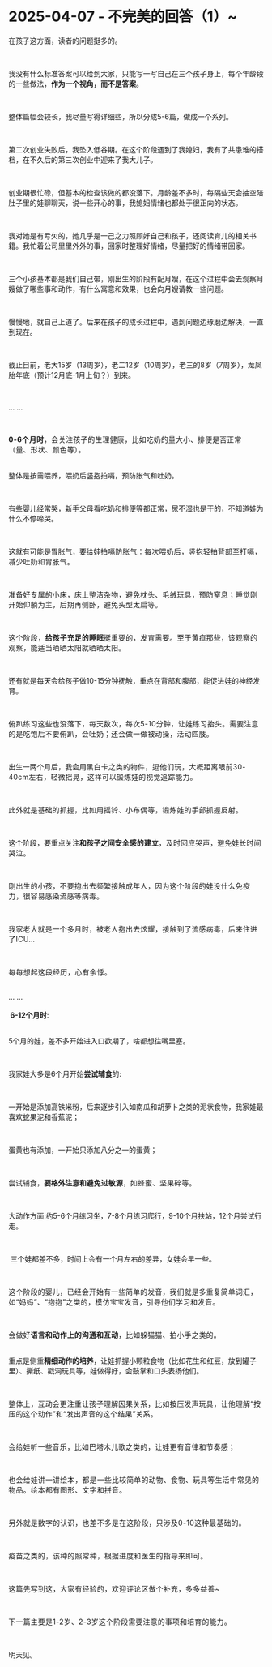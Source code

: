 # 2025-04-07 - 不完美的回答（1）~

<p style="visibility: visible;"><span leaf="" style="visibility: visible;">在孩子这方面，读者的问题挺多的。</span></p><p style="visibility: visible;"><span leaf="" style="visibility: visible;"><br style="visibility: visible;"></span></p><p style="visibility: visible;"><span leaf="" style="visibility: visible;">我没有什么标准答案可以给到大家，只能写一写自己在三个孩子身上，每个年龄段的一些做法，</span><span style="font-weight: bold; visibility: visible;"><span leaf="" style="visibility: visible;">作为一个视角，而不是答案</span></span><span leaf="" style="visibility: visible;">。</span></p><p style="visibility: visible;"><span leaf="" style="visibility: visible;"><br style="visibility: visible;"></span></p><p style="visibility: visible;"><span leaf="" style="visibility: visible;">整体篇幅会较长，我尽量写得详细些，所以分成5-6篇，做成一个系列。</span></p><p style="visibility: visible;"><span leaf="" style="visibility: visible;"><br style="visibility: visible;"></span></p><p style="visibility: visible;"><span leaf="" style="visibility: visible;">第二次创业失败后，我坠入低谷期。在这个阶段遇到了我媳妇，我有了共患难的搭档，在不久后的第三次创业中迎来了我大儿子。</span></p><p style="visibility: visible;"><span leaf="" style="visibility: visible;"><br style="visibility: visible;"></span></p><p style="visibility: visible;"><span leaf="" style="visibility: visible;">创业期很忙碌，但基本的检查该做的都没落下。月龄差不多时，每隔些天会抽空陪肚子里的娃聊聊天，说一些开心的事，我媳妇情绪也都处于很正向的状态。</span></p><p style="visibility: visible;"><span leaf="" style="visibility: visible;"><br style="visibility: visible;"></span></p><p style="visibility: visible;"><span leaf="" style="visibility: visible;">我对她是有亏欠的，她几乎是一己之力照顾好自己和孩子，还阅读育儿的相关书籍。我忙着公司里里外外的事，回家时整理好情绪，尽量把好的情绪带回家。</span></p><p style="visibility: visible;"><span leaf="" style="visibility: visible;"><br style="visibility: visible;"></span></p><p style="visibility: visible;"><span leaf="" style="visibility: visible;">三个小孩基本都是我们自己带，刚出生的阶段有配月嫂，在这个过程中会去观察月嫂做了哪些事和动作，有什么寓意和效果，也会向月嫂请教一些问题。</span></p><p style="visibility: visible;"><span leaf="" style="visibility: visible;"><br style="visibility: visible;"></span></p><p style="visibility: visible;"><span leaf="" style="visibility: visible;">慢慢地，就自己上道了。后来在孩子的成长过程中，遇到问题边琢磨边解决，一直到现在。</span></p><p style="visibility: visible;"><span leaf="" style="visibility: visible;"><br style="visibility: visible;"></span></p><p style="visibility: visible;"><span leaf="" style="visibility: visible;">截止目前，老大15岁（13周岁），老二12岁（10周岁），老三的8岁（7周岁），龙凤胎年底（预计12月底-1月上旬？）到来。</span></p><p style="visibility: visible;"><span leaf="" style="visibility: visible;"><br style="visibility: visible;"></span></p><p style="visibility: visible;"><span leaf="" style="visibility: visible;">… …</span></p><p style="visibility: visible;"><span leaf="" style="visibility: visible;"><br style="visibility: visible;"></span></p><p style="visibility: visible;"><span style="background-color: transparent; letter-spacing: 0.034em; caret-color: var(--weui-BRAND); visibility: visible;"><span style="font-weight: bold; visibility: visible;"><span leaf="" style="visibility: visible;">0-6个月时</span></span><span leaf="" style="visibility: visible;">，会关注孩子的生理健康，比如吃奶的量大小、排便是否正常（量、形状、颜色等）。</span></span></p><p style="visibility: visible;"><span leaf="" style="visibility: visible;"><br style="visibility: visible;"></span><span leaf="" style="visibility: visible;">整体是按需喂养，喂奶后竖抱拍嗝，预防胀气和吐奶。</span></p><p style="visibility: visible;"><span leaf="" style="visibility: visible;"><br style="visibility: visible;"></span></p><p style="visibility: visible;"><span leaf="" style="visibility: visible;">有些婴儿经常哭，新手父母看吃奶和排便等都正常，尿不湿也是干的，不知道娃为什么不停啼哭。</span></p><p style="visibility: visible;"><span leaf="" style="visibility: visible;"><br style="visibility: visible;"></span></p><p style="visibility: visible;"><span leaf="" style="visibility: visible;">这就有可能是胃胀气，要给娃</span><span style="background-color: transparent; caret-color: var(--weui-BRAND); letter-spacing: 0.034em; visibility: visible;"><span leaf="" style="visibility: visible;">拍嗝防胀气：每次喂奶后，竖抱轻拍背部至打嗝，减少吐奶和胃胀气。&nbsp;</span></span></p><p style="visibility: visible;"><span style="background-color: transparent; caret-color: var(--weui-BRAND); letter-spacing: 0.034em; visibility: visible;"><span leaf="" style="visibility: visible;"><br style="visibility: visible;"></span></span></p><p style="visibility: visible;"><span style="background-color: transparent; caret-color: var(--weui-BRAND); letter-spacing: 0.034em; visibility: visible;"><span leaf="" style="visibility: visible;">准备好专属的小床，床上整洁杂物，避免枕头、毛绒玩具，预防窒息；睡觉刚开始仰躺为主，后期再侧卧，避免头型太扁等。</span></span><span leaf="" style="visibility: visible;"><br style="visibility: visible;"></span></p><p style="visibility: visible;"><span style="background-color: transparent; caret-color: var(--weui-BRAND); letter-spacing: 0.034em; visibility: visible;"><span leaf="" style="visibility: visible;"><br style="visibility: visible;"></span></span></p><p><span style="background-color: transparent;caret-color: var(--weui-BRAND);letter-spacing: 0.034em;"><span leaf="">这个阶段，</span><span style="font-weight: bold;"><span leaf="">给孩子充足的睡眠</span></span><span leaf="">挺重要的，发育需要。至于</span></span><span style="background-color: transparent;letter-spacing: 0.034em;caret-color: var(--weui-BRAND);"><span leaf="">黄疸那些，该观察的观察，能适当晒晒太阳就晒晒太阳。</span></span></p><p><span style="background-color: transparent;letter-spacing: 0.034em;caret-color: var(--weui-BRAND);"><span leaf=""><br></span></span></p><p><span leaf="">还有就是每天会给孩子做10-15分钟抚触，重点在背部和腹部，能促进娃的神经发育。&nbsp;</span></p><p><span leaf=""><br></span></p><p><span style="background-color: transparent;caret-color: var(--weui-BRAND);letter-spacing: 0.034em;"><span leaf="">俯趴练习这些也没落下，每天数次，每次5-10分钟，让娃练习抬头。需要注意的是吃饱后不要俯趴，会吐奶；还会做一做被动操，活动四肢。&nbsp;</span></span><span leaf=""><br></span></p><p><span style="background-color: transparent;caret-color: var(--weui-BRAND);letter-spacing: 0.034em;"><span leaf=""><br></span></span></p><p><span style="background-color: transparent;caret-color: var(--weui-BRAND);"><span leaf="">出生一两个月后，我会用</span></span><span style="background-color: transparent;caret-color: var(--weui-BRAND);letter-spacing: 0.034em;"><span leaf="">黑白卡之类的物件，逗他们玩，大概距离眼前30-40cm左右，轻微摇晃，这样可以锻炼娃的视觉追踪能力。&nbsp;</span></span></p><p><span style="background-color: transparent;caret-color: var(--weui-BRAND);letter-spacing: 0.034em;"><span leaf=""><br></span></span></p><p><span style="background-color: transparent;caret-color: var(--weui-BRAND);letter-spacing: 0.034em;"><span leaf="">此外就是基础的抓握，比如用摇铃、小布偶等，锻炼娃的手部抓握反射。&nbsp;</span></span></p><p><span style="background-color: transparent;caret-color: var(--weui-BRAND);letter-spacing: 0.034em;"><span leaf=""><br></span></span></p><p><span style="background-color: transparent;caret-color: var(--weui-BRAND);letter-spacing: 0.034em;"></span><span leaf="">这个阶段，要重点关注</span><span style="font-weight: bold;"><span leaf="">和孩子之间</span></span><span style="background-color: transparent;caret-color: var(--weui-BRAND);letter-spacing: 0.034em;"><span style="font-weight: bold;"><span leaf="">安全感的建立</span></span><span leaf="">，及时回应哭声，避免娃长时间哭泣。</span></span></p><p><span style="background-color: transparent;caret-color: var(--weui-BRAND);letter-spacing: 0.034em;"><span leaf=""><br></span></span></p><p><span style="background-color: transparent;caret-color: var(--weui-BRAND);letter-spacing: 0.034em;"><span leaf="">刚出生的小孩，不要抱出去频繁接触成年人，因为这个阶段的娃没什么免疫力，很容易感染流感等病毒。</span></span></p><p><span style="background-color: transparent;caret-color: var(--weui-BRAND);letter-spacing: 0.034em;"><span leaf=""><br></span></span></p><p><span style="background-color: transparent;caret-color: var(--weui-BRAND);letter-spacing: 0.034em;"><span leaf="">我家老大就是一个多月时，被老人抱出去炫耀，接触到了流感病毒，后来住进了ICU…</span></span></p><p><span leaf=""><br></span></p><p><span style="letter-spacing: 0.578px;"><span leaf="">每每想起这段经历，心有余悸。</span></span></p><p><span leaf=""><br></span><span leaf="">… …</span><span leaf=""><br></span><span leaf=""><br></span><span style="font-weight: bold;"><span leaf="">&nbsp;6-12个月时</span></span><span leaf="">:</span></p><p><span leaf=""><br></span><span leaf="">5个月的娃，差不多开始进入口欲期了，啥都想往嘴里塞。</span></p><p><span leaf=""><br></span></p><p><span leaf="">我家娃大多是6个月开始</span><span style="font-weight: bold;"><span leaf="">尝试辅食</span></span><span leaf="">的:</span></p><p><span leaf=""><br></span></p><p><span leaf="">一开始是添加高铁米粉，后来逐步引入如南瓜和胡萝卜之类的泥状食物，我家娃最喜欢蛇果泥和香蕉泥；</span></p><p><span leaf=""><br></span></p><p><span leaf="">蛋黄也有添加，一开始只添加八分之一的蛋黄；</span></p><p><span leaf=""><br></span></p><p><span leaf="">尝试辅食，</span><span style="font-weight: bold;"><span leaf="">要格外注意和</span></span><span style="background-color: transparent;letter-spacing: 0.034em;caret-color: var(--weui-BRAND);"><span style="font-weight: bold;"><span leaf="">避免过敏源</span></span><span leaf="">，如蜂蜜、坚果碎等。</span></span></p><p><span style="background-color: transparent;letter-spacing: 0.034em;caret-color: var(--weui-BRAND);"><span leaf=""><br></span></span></p><p><span leaf="">大动作方面:约5-6个月练习坐，7-8个月练习爬行，9-10个月扶站，12个月尝试行走。</span></p><p><span leaf=""><br></span></p><p><span leaf="">&nbsp;三个娃都差不多，时间上会有一个月左右的差异，女娃会早一些。</span></p><p><span style="background-color: transparent;caret-color: var(--weui-BRAND);letter-spacing: 0.034em;"><span leaf=""><br></span></span></p><p><span style="background-color: transparent;caret-color: var(--weui-BRAND);letter-spacing: 0.034em;"><span leaf="">这个阶段的婴儿，已经会开始有一些简单的发音，我们就是多重复简单词汇，如“妈妈”、“抱抱”之类的，模仿宝宝发音，引导他们学习和发音。&nbsp;</span></span></p><p><span style="background-color: transparent;caret-color: var(--weui-BRAND);letter-spacing: 0.034em;"><span leaf=""><br></span></span></p><p><span style="background-color: transparent;caret-color: var(--weui-BRAND);letter-spacing: 0.034em;"><span leaf="">会做好</span><span style="font-weight: bold;"><span leaf="">语言和动作上的沟通和互动</span></span><span leaf="">，比如躲猫猫、拍小手之类的。</span></span></p><p><span leaf=""><br></span><span leaf="">重点是侧重</span><span style="font-weight: bold;"><span leaf="">精细动作的培养</span></span><span leaf="">，让娃抓握小颗粒食物（比如花生和红豆，放到罐子里）、撕纸、戳洞玩具等，娃做得好，会鼓掌和口头表扬他们。</span></p><p><span style="background-color: transparent;caret-color: var(--weui-BRAND);letter-spacing: 0.034em;"><span leaf=""><br></span></span></p><p><span style="background-color: transparent;caret-color: var(--weui-BRAND);letter-spacing: 0.034em;"><span leaf="">整体上，互动会更注重让孩子理解因果关系，比如按压发声玩具，让他理解“按压的这个动作”和“发出声音的这个结果”关系。&nbsp;</span></span></p><p><span style="background-color: transparent;caret-color: var(--weui-BRAND);letter-spacing: 0.034em;"><span leaf=""><br></span></span></p><p><span style="background-color: transparent;caret-color: var(--weui-BRAND);letter-spacing: 0.034em;"><span leaf="">会给娃听一些音乐，比如巴塔木儿歌之类的，让娃更有音律和节奏感；</span></span></p><p><span style="background-color: transparent;caret-color: var(--weui-BRAND);letter-spacing: 0.034em;"><span leaf=""><br></span></span></p><p><span style="letter-spacing: 0.578px;"><span leaf="">也会给娃讲一讲绘本，都是一些比较简单的动物、食物、玩具等生活中常见的物品。绘本都有</span></span><span style="letter-spacing: 0.578px;background-color: transparent;caret-color: var(--weui-BRAND);"><span leaf="">图形、文字和拼音。</span></span></p><p><span style="letter-spacing: 0.578px;background-color: transparent;caret-color: var(--weui-BRAND);"><span leaf=""><br></span></span></p><p><span style="letter-spacing: 0.578px;"><span leaf="">另外就是数字的认识，也差不多是在这阶段，只涉及0-10这种最基础的。</span></span></p><p><span style="letter-spacing: 0.578px;"><span leaf=""><br></span></span></p><p><span style="letter-spacing: 0.578px;"><span leaf="">疫苗之类的，该种的照常种，根据进度和医生的指导来即可。</span></span></p><p><span style="letter-spacing: 0.578px;"><span leaf=""><br></span></span></p><p><span style="letter-spacing: 0.578px;"><span leaf="">这篇先写到这，大家有经验的，欢迎评论区做个补充，多多益善~</span></span></p><p><span style="background-color: transparent;letter-spacing: 0.578px;caret-color: var(--weui-BRAND);"><span leaf=""><br></span></span></p><p><span style="background-color: transparent;letter-spacing: 0.578px;caret-color: var(--weui-BRAND);"><span leaf="">下一篇主要是1-2岁、2-3岁这个阶段需要注意的事项和培育的能力。</span></span></p><p><span leaf=""><br></span></p><p><span leaf="">明天见。</span><span leaf=""><br></span></p><p style="display: none;"><mp-style-type data-value="10000"></mp-style-type></p>